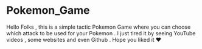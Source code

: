 # Pokemon_Game
Hello Folks , this is a simple tactic Pokemon Game where you can choose which attack to be used for your Pokemon . I just tired it by seeing YouTube videos , some websites and even Github . Hope you liked it ❤
